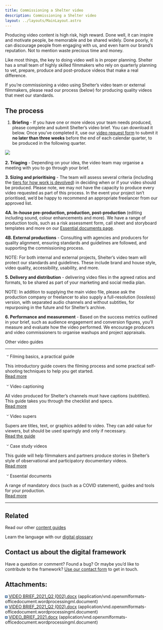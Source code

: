 ```yaml
---
title: Commissioning a Shelter video
description: Commissioning a Shelter video
layout: ../layouts/MainLayout.astro
---
```


Producing video content is high risk, high reward. Done well, it can inspire and motivate people, be memorable and be shared widely. Done poorly, it can discourage people from engaging with us, and even harm our brand’s reputation. Not to mention waste precious time and money.

Like most things, the key to doing video well is in proper planning. Shelter has a small team of highly skilled filmmakers who rely on quarterly planning to vet, prepare, produce and post-produce videos that make a real difference.

If you’re commissioning a video using Shelter’s video team or external filmmakers, please read our process (below) for producing quality videos that meet our standards.

## The process

1.  **Briefing** \- If you have one or more videos your team needs produced, please complete and submit Shelter’s video brief. You can download it below. Once you’ve completed it, use our [video request form](https://forms.office.com/Pages/ResponsePage.aspx?id=gCAAK3_gpE-WU1S_fGTCq7anKCJ6eBZAnytvTdE-35tUQUdMUFNMR01CTFBHWkFaWjFUMTQ3SDFOTy4u) to submit it **no later than three weeks** before the end of each calendar quarter, to be produced in the following quarter.

[![](attachments/thumbnails/769720470/779649205)](attachments/769720470/779649205.docx)

**2\. Triaging** - Depending on your idea, the video team may organise a meeting with you to go through your brief.

**3\. Sizing and prioritising** \- The team will assess several criteria (including the [tiers for how work is devolved](404914253.html)) in deciding when or if your video should be produced. Please note, we may not have the capacity to produce every video requested as part of this process. In the event your project isn’t prioritised, we’d be happy to recommend an appropriate freelancer from our approved list.

**4A. In-house pre-production, production, post-production** (editing including sound, colour enhancements and more). We have a range of production tools, such as a risk assessment form, call sheet and storyboard templates and more on our [Essential documents page](Essential-production-documents_807633054.html).

**4B. External productions** - Consulting with agencies and producers for quality alignment, ensuring standards and guidelines are followed, and supporting the commissioning process.

NOTE: For both internal and external projects, Shelter’s video team will protect our standards and guidelines. These include brand and house style, video quality, accessibility, usability, and more.

**5\. Delivery and distribution** \- delivering video files in the agreed ratios and formats, to be shared as part of your marketing and social media plan.

NOTE: In addition to supplying the main video file, please ask the production company or freelancer to also supply a full-resolution (lossless) version, with separated audio channels and without subtitles, for repurposing in the future and for Shelter’s archive.

**6\. Performance and measurement** - Based on the success metrics outlined in your brief, such as audience engagement and conversion figures, you’ll measure and evaluate how the video performed. We encourage producers and video commissioners to organise washups and project appraisals.

Other video guides

---

![](images/icons/grey_arrow_down.png)Filming basics, a practical guide

This introductory guide covers the filming process and some practical self-shooting techniques to help you get started.   
[Read more](Video-self-shooting%2C-a-practical-guide_618791024.html)

![](images/icons/grey_arrow_down.png)Video captioning

All video produced for Shelter’s channels must have captions (subtitles). This guide takes you through the checklist and specs.  
[Read more](Video-captioning_602570761.html)

![](images/icons/grey_arrow_down.png)Video supers

Supers are titles, text, or graphics added to video. They can add value for viewers, but should be used sparingly and only if necessary.  
[Read the guide](Video-supers_598933686.html)

![](images/icons/grey_arrow_down.png)Case study videos

This guide will help filmmakers and partners produce stories in Shelter’s style of observational and participatory documentary videos.  
[Read more](630358245.html)

![](images/icons/grey_arrow_down.png)Essential documents

A range of mandatory docs (such as a COVID statement), guides and tools for your production.  
[Read more](Essential-production-documents_807633054.html)

---

## Related

Read our other [content guides](Guides_442138636.html)

Learn the language with our [digital glossary](https://design.shelter.org.uk/digital-framework/Shelter's-digital-glossary.712245258.html)

## Contact us about the digital framework

Have a question or comment? Found a bug? Or maybe you’d like to contribute to the framework? [Use our contact form](https://england.shelter.org.uk/contact_us_about_the_digital_framework) to get in touch.

## Attachments:

![](images/icons/bullet_blue.gif) [VIDEO BRIEF_2021_Q2 (002).docx](attachments/769720470/779452551.docx) (application/vnd.openxmlformats-officedocument.wordprocessingml.document)  
![](images/icons/bullet_blue.gif) [VIDEO BRIEF_2021_Q2 (002).docx](attachments/769720470/766149089.docx) (application/vnd.openxmlformats-officedocument.wordprocessingml.document)  
![](images/icons/bullet_blue.gif) [VIDEO_BRIEF_2021.docx](attachments/769720470/779649205.docx) (application/vnd.openxmlformats-officedocument.wordprocessingml.document)

